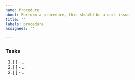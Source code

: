 ```yaml
---
name: Procedure
about: Perform a procedure, this should be a unit issue
title: ''
labels: procedure
assignees: ''

---
```


### Tasks
<!-- Provide a list of tasks that will be needed by the doer. -->
1. [ ] - ...
2. [ ] - ...
3. [ ] - ...
